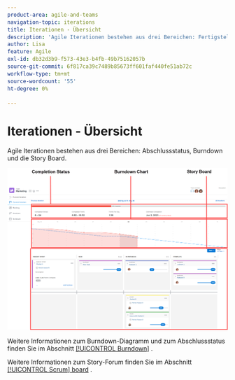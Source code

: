 ```yaml
---
product-area: agile-and-teams
navigation-topic: iterations
title: Iterationen - Übersicht
description: 'Agile Iterationen bestehen aus drei Bereichen: Fertigstellungsstatus, Niederschlag und die Story Board.'
author: Lisa
feature: Agile
exl-id: db32d3b9-f573-43e3-b4fb-49b75162057b
source-git-commit: 6f817ca39c7489b85673ff601faf440fe51ab72c
workflow-type: tm+mt
source-wordcount: '55'
ht-degree: 0%

---
```


# Iterationen - Übersicht

Agile Iterationen bestehen aus drei Bereichen: Abschlussstatus, Burndown und die Story Board.

![](assets/agile-iteration-with-callouts.png)

Weitere Informationen zum Burndown-Diagramm und zum Abschlussstatus finden Sie im Abschnitt [[!UICONTROL Burndown]](../../../agile/use-scrum-in-an-agile-team/burndown/burndown.md) .

Weitere Informationen zum Story-Forum finden Sie im Abschnitt [[!UICONTROL Scrum] board](../../../agile/use-scrum-in-an-agile-team/scrum-board/scrum-board.md) .
